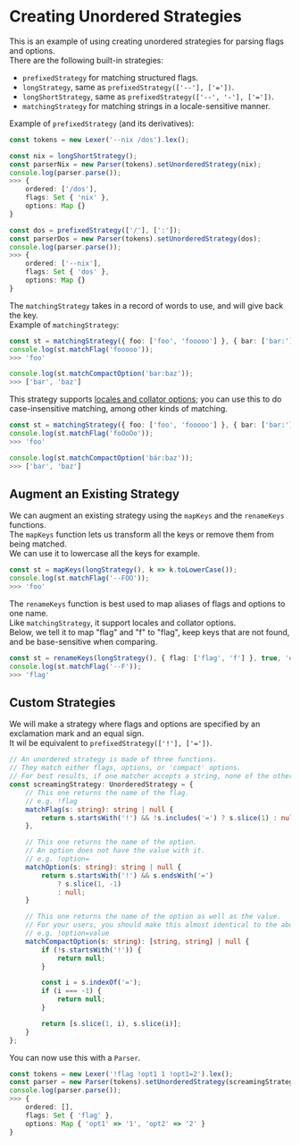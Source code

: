 # Creating Unordered Strategies

This is an example of using creating unordered strategies for parsing flags and options.  
There are the following built-in strategies:  

- `prefixedStrategy` for matching structured flags.
- `longStrategy`, same as `prefixedStrategy(['--'], ['='])`.
- `longShortStrategy`, same as `prefixedStrategy(['--', '-'], ['='])`.
- `matchingStrategy` for matching strings in a locale-sensitive manner.

Example of `prefixedStrategy` (and its derivatives):  

```ts
const tokens = new Lexer('--nix /dos').lex();

const nix = longShortStrategy();
const parserNix = new Parser(tokens).setUnorderedStrategy(nix);
console.log(parser.parse());
>>> {
    ordered: ['/dos'],
    flags: Set { 'nix' },
    options: Map {}
}

const dos = prefixedStrategy(['/'], [':']);
const parserDos = new Parser(tokens).setUnorderedStrategy(dos);
console.log(parser.parse());
>>> {
    ordered: ['--nix'],
    flags: Set { 'dos' },
    options: Map {}
}
```

The `matchingStrategy` takes in a record of words to use, and will give back the key.  
Example of `matchingStrategy`:  

```ts
const st = matchingStrategy({ foo: ['foo', 'fooooo'] }, { bar: ['bar:'] });
console.log(st.matchFlag('fooooo'));
>>> 'foo'

console.log(st.matchCompactOption('bar:baz'));
>>> ['bar', 'baz']
```

This strategy supports [locales and collator options](https://developer.mozilla.org/en-US/docs/Web/JavaScript/Reference/Global_Objects/Intl/Collator/Collator); you can use this to do case-insensitive matching, among other kinds of matching.  

```ts
const st = matchingStrategy({ foo: ['foo', 'fooooo'] }, { bar: ['bar:'] }, 'en-US', { sensitivity: 'base' });
console.log(st.matchFlag('foOoOo'));
>>> 'foo'

console.log(st.matchCompactOption('bár:baz'));
>>> ['bar', 'baz']
```

## Augment an Existing Strategy

We can augment an existing strategy using the `mapKeys` and the `renameKeys` functions.  
The `mapKeys` function lets us transform all the keys or remove them from being matched.  
We can use it to lowercase all the keys for example.  

```ts
const st = mapKeys(longStrategy(), k => k.toLowerCase());
console.log(st.matchFlag('--FOO'));
>>> 'foo'
```

The `renameKeys` function is best used to map aliases of flags and options to one name.  
Like `matchingStrategy`, it support locales and collator options.  
Below, we tell it to map "flag" and "f" to "flag", keep keys that are not found, and be base-sensitive when comparing.  

```ts
const st = renameKeys(longStrategy(), { flag: ['flag', 'f'] }, true, 'en-US', { sensitivity: 'base' });
console.log(st.matchFlag('--F'));
>>> 'flag'
```

## Custom Strategies

We will make a strategy where flags and options are specified by an exclamation mark and an equal sign.  
It wil be equivalent to `prefixedStrategy(['!'], ['='])`.  

```ts
// An unordered strategy is made of three functions.
// They match either flags, options, or 'compact' options.
// For best results, if one matcher accepts a string, none of the other matchers should.
const screamingStrategy: UnorderedStrategy = {
    // This one returns the name of the flag.
    // e.g. !flag
    matchFlag(s: string): string | null {
        return s.startsWith('!') && !s.includes('=') ? s.slice(1) : null;
    },

    // This one returns the name of the option.
    // An option does not have the value with it.
    // e.g. !option=
    matchOption(s: string): string | null {
        return s.startsWith('!') && s.endsWith('=')
            ? s.slice(1, -1)
            : null;
    }

    // This one returns the name of the option as well as the value.
    // For your users, you should make this almost identical to the above.
    // e.g. !option=value
    matchCompactOption(s: string): [string, string] | null {
        if (!s.startsWith('!')) {
            return null;
        }

        const i = s.indexOf('=');
        if (i === -1) {
            return null;
        }

        return [s.slice(1, i), s.slice(i)];
    }
};
```

You can now use this with a `Parser`.  

```ts
const tokens = new Lexer('!flag !opt1 1 !opt1=2').lex();
const parser = new Parser(tokens).setUnorderedStrategy(screamingStrategy);
console.log(parser.parse());
>>> {
    ordered: [],
    flags: Set { 'flag' },
    options: Map { 'opt1' => '1', 'opt2' => '2' }
}
```
